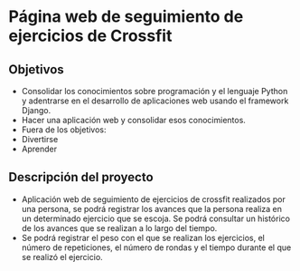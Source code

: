 # Página web de seguimiento de ejercicios de Crossfit

## Objetivos

* Consolidar los conocimientos sobre programación y el lenguaje Python y adentrarse en el desarrollo de aplicaciones web usando el framework Django.
* Hacer una aplicación web y consolidar esos conocimientos.
* Fuera de los objetivos:
* Divertirse
* Aprender

## Descripción del proyecto

* Aplicación web de seguimiento de ejercicios de crossfit realizados por una persona, se podrá registrar los avances que la persona realiza en un determinado ejercicio que se escoja. Se podrá consultar un histórico de los avances que se realizan a lo largo del tiempo.
* Se podrá registrar el peso con el que se realizan los ejercicios, el número de repeticiones, el número de rondas y el tiempo durante el que se realizó el ejercicio.
